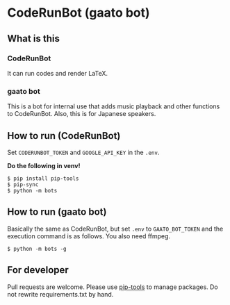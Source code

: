 # CodeRunBot (gaato bot)

## What is this

### CodeRunBot

It can run codes and render LaTeX.

### gaato bot

This is a bot for internal use that adds music playback and other functions to CodeRunBot. Also, this is for Japanese speakers.

## How to run (CodeRunBot)

Set `CODERUNBOT_TOKEN` and `GOOGLE_API_KEY` in the `.env`.

**Do the following in venv!**

```
$ pip install pip-tools
$ pip-sync
$ python -m bots
```

## How to run (gaato bot)

Basically the same as CodeRunBot, but set `.env` to `GAATO_BOT_TOKEN` and the execution command is as follows. You also need ffmpeg.

```
$ python -m bots -g
```

## For developer

Pull requests are welcome.
Please use [pip-tools](https://github.com/jazzband/pip-tools) to manage packages.
Do not rewrite requirements.txt by hand.
